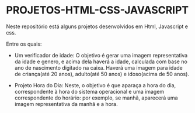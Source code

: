 # PROJETOS-HTML-CSS-JAVASCRIPT
Neste repositório está alguns projetos desenvolvidos em Html, Javascript e css.

Entre os quais:

- Um verificador de idade:
O objetivo é gerar uma imagem representativa da idade e genero, e acima dela haverá a idade, calculada com base no ano de nascimento digitado na caixa.
Haverá uma imagem para idade de criança(até 20 anos), adulto(até 50 anos) e idoso(acima de 50 anos).

- Projeto Hora do Dia:
Neste, o objetivo é que aparaça a hora do dia, correspondente à hora do sistema operacional e uma imagem correspondente do horário:
por exemplo, se manhã, aparecerá uma imagem representativa da manhã e a hora.



